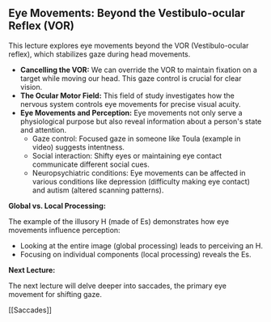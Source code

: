 ## Eye Movements: Beyond the Vestibulo-ocular Reflex (VOR)


This lecture explores eye movements beyond the VOR (Vestibulo-ocular reflex), which stabilizes gaze during head movements.

- **Cancelling the VOR:** We can override the VOR to maintain fixation on a target while moving our head. This gaze control is crucial for clear vision.
- **The Ocular Motor Field:** This field of study investigates how the nervous system controls eye movements for precise visual acuity.
- **Eye Movements and Perception:** Eye movements not only serve a physiological purpose but also reveal information about a person's state and attention.
    - Gaze control: Focused gaze in someone like Toula (example in video) suggests intentness.
    - Social interaction: Shifty eyes or maintaining eye contact communicate different social cues.
    - Neuropsychiatric conditions: Eye movements can be affected in various conditions like depression (difficulty making eye contact) and autism (altered scanning patterns).

**Global vs. Local Processing:**

The example of the illusory H (made of Es) demonstrates how eye movements influence perception:

- Looking at the entire image (global processing) leads to perceiving an H.
- Focusing on individual components (local processing) reveals the Es.

**Next Lecture:**

The next lecture will delve deeper into saccades, the primary eye movement for shifting gaze.

[[Saccades]]